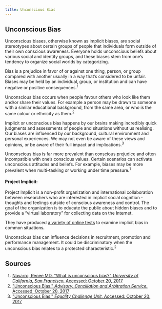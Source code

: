 ```yaml
---
title: Unconscious Bias
---
```

## Unconscious Bias


<p>Unconscious biases, otherwise known as implicit biases, are social stereotypes about certain groups of people that individuals form outside of their own conscious awareness. Everyone holds unconscious beliefs about various social and identity groups, and these biases stem from one’s tendency to organize social worlds by categorizing.</p>

Bias is a prejudice in favor of or against one thing, person, or group compared with another usually in a way that’s considered to be unfair. Biases may be held by an individual, group, or institution and can have negative or positive consequences.<sup>1</sup>

Unconscious bias occurs when people favour others who look like them and/or share their values. For example a person may be drawn to someone with a similar educational background, from the same area, or who is the same colour or ethnicity as them.<sup>2<sup>

Implicit or unconscious bias happens by our brains making incredibly quick judgments and assessments of people and situations without us realising. Our biases are influenced by our background, cultural environment and personal experiences. We may not even be aware of these views and opinions, or be aware of their full impact and implications.<sup>3</sup>

Unconscious bias is far more prevalent than conscious prejudice and often incompatible with one’s conscious values. Certain scenarios can activate unconscious attitudes and beliefs. For example, biases may be more prevalent when multi-tasking or working under time pressure.<sup>1</sup>

#### Project Implicit:
Project Implicit is a non-profit organization and international collaboration between researchers who are interested in implicit social cognition - thoughts and feelings outside of conscious awareness and control. The goal of the organization is to educate the public about hidden biases and to provide a “virtual laboratory” for collecting data on the Internet.

They have produced [a variety of online tests](https://implicit.harvard.edu/implicit/selectatest.html) to examine implicit bias in common situations. 

Unconscious bias can influence decisions in recruitment, promotion and performance management. It could be discriminatory when the unconscious bias relates to a protected characteristic.<sup>2</sup>

## Sources
1. [Navarro, Renee MD. "What is unconscious bias?" *University of California, San Francisco.* Accessed: October 20, 2017](https://diversity.ucsf.edu/resources/unconscious-bias)
2. ["Unconscious Bias." *Advisory, Conciliation and Arbitration Service.* Accessed: October 20, 2017](http://www.acas.org.uk/index.aspx?articleid=5433)
3. ["Unconscious Bias." *Equality Challenge Unit.* Accessed: October 20, 2017](https://www.ecu.ac.uk/guidance-resources/employment-and-careers/staff-recruitment/unconscious-bias/)
